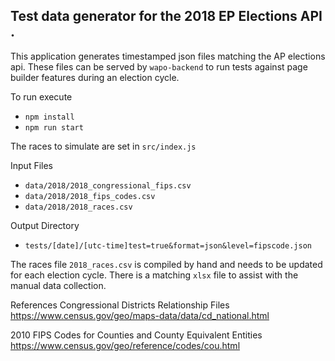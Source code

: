 ## Test data generator for the 2018 EP Elections API .

This application generates timestamped json files matching 
the AP elections api. These files can be served by `wapo-backend` 
to run tests against page builder features during an election cycle.

To run execute 
* `npm install`
* `npm run start`

The races to simulate are set in `src/index.js`

Input Files
* `data/2018/2018_congressional_fips.csv`
* `data/2018/2018_fips_codes.csv`
* `data/2018/2018_races.csv`

Output Directory
* `tests/[date]/[utc-time]test=true&format=json&level=fipscode.json`

The races file `2018_races.csv` is compiled by hand and 
needs to be updated for each election cycle. There is a
matching `xlsx` file to assist with the manual data collection.

References
Congressional Districts Relationship Files
https://www.census.gov/geo/maps-data/data/cd_national.html

2010 FIPS Codes for Counties and County Equivalent Entities
https://www.census.gov/geo/reference/codes/cou.html
